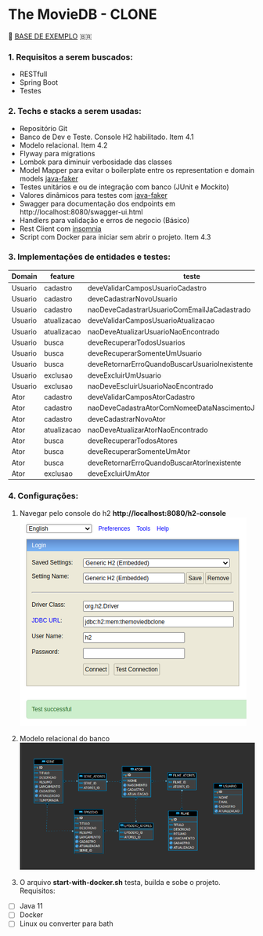 

# The MovieDB - CLONE
🎥 [BASE DE EXEMPLO](https://developers.themoviedb.org/3) 🇧🇷

### 1. Requisitos a serem buscados:
* RESTfull
* Spring Boot
* Testes

### 2. Techs e stacks a serem usadas:
* Repositório Git
* Banco de Dev e Teste. Console H2 habilitado. Item 4.1
* Modelo relacional. Item 4.2
* Flyway para migrations
* Lombok para diminuir verbosidade das classes
* Model Mapper para evitar o boilerplate entre os representation e domain models [java-faker](http://modelmapper.org/)
* Testes unitários e ou de integração com banco (JUnit e Mockito)
* Valores dinâmicos para testes com [java-faker](https://java-faker.herokuapp.com)
* Swagger para documentação dos endpoints em http://localhost:8080/swagger-ui.html
* Handlers para validação e erros de negocio (Básico)
* Rest Client com [insomnia](https://insomnia.rest/download/)
* Script com Docker para iniciar sem abrir o projeto. Item 4.3

### 3. Implementações de entidades e testes:
| Domain  | feature | teste|
|--|--|--|
| Usuario | cadastro |deveValidarCamposUsuarioCadastro|
| Usuario | cadastro |deveCadastrarNovoUsuario|
| Usuario | cadastro |naoDeveCadastrarUsuarioComEmailJaCadastrado|
| Usuario | atualizacao |deveValidarCamposUsuarioAtualizacao|
| Usuario | atualizacao |naoDeveAtualizarUsuarioNaoEncontrado|
| Usuario | busca |deveRecuperarTodosUsuarios|
| Usuario | busca |deveRecuperarSomenteUmUsuario|
| Usuario | busca |deveRetornarErroQuandoBuscarUsuarioInexistente|
| Usuario | exclusao |deveExcluirUmUsuario|
| Usuario | exclusao |naoDeveEscluirUsuarioNaoEncontrado|
| Ator | cadastro |deveValidarCamposAtorCadastro|
| Ator | cadastro |naoDeveCadastraAtorComNomeeDataNascimentoJaCadastrado|
| Ator | cadastro |deveCadastrarNovoAtor|
| Ator | atualizacao |naoDeveAtualizarAtorNaoEncontrado|
| Ator | busca |deveRecuperarTodosAtores|
| Ator | busca |deveRecuperarSomenteUmAtor|
| Ator | busca |deveRetornarErroQuandoBuscarAtorInexistente|
| Ator | exclusao |deveExcluirUmAtor|

### 4. Configurações:
1. Navegar pelo console do h2
**http://localhost:8080/h2-console** 
![Configurar e navegar pelo console do h2](https://raw.githubusercontent.com/leonardofa/themoviedb-clone/master/readme/resource/img/h2-console.png)

2. Modelo relacional do banco
![MER do TheMovieDB - CLONE](https://raw.githubusercontent.com/leonardofa/themoviedb-clone/master/readme/resource/img/mer.png)

3. O arquivo **start-with-docker.sh** testa, builda e sobe o projeto. Requisitos:
- [ ] Java 11
- [ ] Docker
- [ ] Linux ou converter para bath
